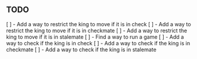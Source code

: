 ## TODO

[ ] - Add a way to restrict the king to move if it is in check
[ ] - Add a way to restrict the king to move if it is in checkmate
[ ] - Add a way to restrict the king to move if it is in stalemate
[ ] - Find a way to run a game
[ ] - Add a way to check if the king is in check
[ ] - Add a way to check if the king is in checkmate
[ ] - Add a way to check if the king is in stalemate
